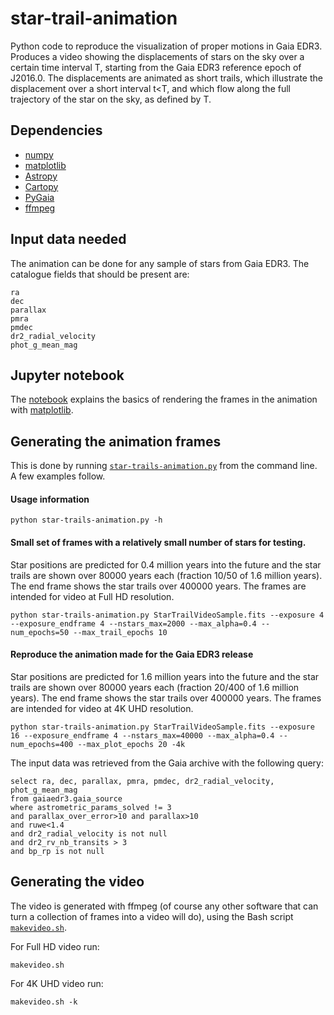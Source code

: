 # star-trail-animation

Python code to reproduce the visualization of proper motions in Gaia EDR3. Produces a video showing the displacements of
stars on the sky over a certain time interval T, starting from the Gaia EDR3 reference epoch of J2016.0. The
displacements are animated as short trails, which illustrate the displacement over a short interval t&lt;T, and which
flow along the full trajectory of the star on the sky, as defined by T.

## Dependencies

* [numpy](https://numpy.org/)
* [matplotlib](https://matplotlib.org/)
* [Astropy](https://www.astropy.org/)
* [Cartopy](https://scitools.org.uk/cartopy/docs/latest/)
* [PyGaia](https://github.com/agabrown/PyGaia)
* [ffmpeg](https://ffmpeg.org/)

## Input data needed

The animation can be done for any sample of stars from Gaia EDR3. The catalogue fields that should be present are:
```
ra
dec
parallax
pmra
pmdec
dr2_radial_velocity
phot_g_mean_mag
```

## Jupyter notebook

The [notebook](StarTrailsOnSky.ipynb) explains the basics of rendering the frames in the animation with [matplotlib](https://matplotlib.org/).

## Generating the animation frames

This is done by running [`star-trails-animation.py`](star-trails-animation.py) from the command line. A few examples follow.

#### Usage information

```
python star-trails-animation.py -h
```
#### Small set of frames with a relatively small number of stars for testing.

Star positions are predicted for 0.4 million
years into the future and the star trails are shown over 80000 years each (fraction 10/50 of 1.6 million years). The end
frame shows the star trails over 400000 years. The frames are intended for video at Full HD resolution.

```
python star-trails-animation.py StarTrailVideoSample.fits --exposure 4 --exposure_endframe 4 --nstars_max=2000 --max_alpha=0.4 --num_epochs=50 --max_trail_epochs 10
```

#### Reproduce the animation made for the Gaia EDR3 release

Star positions are predicted for 1.6 million years into the
future and the star trails are shown over 80000 years each (fraction 20/400 of 1.6 million years). The end frame shows
the star trails over 400000 years. The frames are intended for video at 4K UHD resolution.

```
python star-trails-animation.py StarTrailVideoSample.fits --exposure 16 --exposure_endframe 4 --nstars_max=40000 --max_alpha=0.4 --num_epochs=400 --max_plot_epochs 20 -4k
```

The input data was retrieved from the Gaia archive with the following query:
```
select ra, dec, parallax, pmra, pmdec, dr2_radial_velocity, phot_g_mean_mag
from gaiaedr3.gaia_source
where astrometric_params_solved != 3
and parallax_over_error>10 and parallax>10
and ruwe<1.4
and dr2_radial_velocity is not null
and dr2_rv_nb_transits > 3
and bp_rp is not null
```

## Generating the video

The video is generated with ffmpeg (of course any other software that can turn a collection of frames into a video will
do), using the Bash script [`makevideo.sh`](makevideo.sh).

For Full HD video run:
```
makevideo.sh
```

For 4K UHD video run:
```
makevideo.sh -k
```
